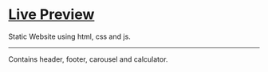 # [Live Preview](https://amitkumar70512.github.io/Task-DishNetwork/)
Static Website using html, css and js.

<hr>

Contains header, footer, carousel and calculator.
